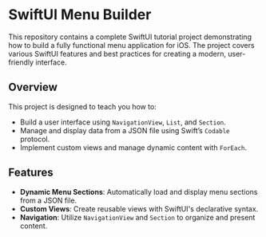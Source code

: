 # SwiftUI Menu Builder

This repository contains a complete SwiftUI tutorial project demonstrating how to build a fully functional menu application for iOS. The project covers various SwiftUI features and best practices for creating a modern, user-friendly interface.

## Overview

This project is designed to teach you how to:
- Build a user interface using `NavigationView`, `List`, and `Section`.
- Manage and display data from a JSON file using Swift’s `Codable` protocol.
- Implement custom views and manage dynamic content with `ForEach`.

## Features

- **Dynamic Menu Sections**: Automatically load and display menu sections from a JSON file.
- **Custom Views**: Create reusable views with SwiftUI's declarative syntax.
- **Navigation**: Utilize `NavigationView` and `Section` to organize and present content.
